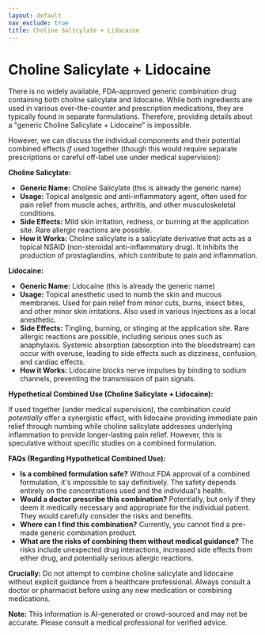 ```yaml
---
layout: default
nav_exclude: true
title: Choline Salicylate + Lidocaine
---
```


# Choline Salicylate + Lidocaine

There is no widely available, FDA-approved generic combination drug containing both choline salicylate and lidocaine. While both ingredients are used in various over-the-counter and prescription medications, they are typically found in separate formulations.  Therefore, providing details about a "generic Choline Salicylate + Lidocaine" is impossible.

However, we can discuss the individual components and their potential combined effects *if* used together (though this would require separate prescriptions or careful off-label use under medical supervision):


**Choline Salicylate:**

* **Generic Name:** Choline Salicylate (this is already the generic name)
* **Usage:** Topical analgesic and anti-inflammatory agent, often used for pain relief from muscle aches, arthritis, and other musculoskeletal conditions.
* **Side Effects:**  Mild skin irritation, redness, or burning at the application site. Rare allergic reactions are possible.
* **How it Works:** Choline salicylate is a salicylate derivative that acts as a topical NSAID (non-steroidal anti-inflammatory drug). It inhibits the production of prostaglandins, which contribute to pain and inflammation.

**Lidocaine:**

* **Generic Name:** Lidocaine (this is already the generic name)
* **Usage:** Topical anesthetic used to numb the skin and mucous membranes.  Used for pain relief from minor cuts, burns, insect bites, and other minor skin irritations. Also used in various injections as a local anesthetic.
* **Side Effects:** Tingling, burning, or stinging at the application site. Rare allergic reactions are possible, including serious ones such as anaphylaxis.  Systemic absorption (absorption into the bloodstream) can occur with overuse, leading to side effects such as dizziness, confusion, and cardiac effects.
* **How it Works:** Lidocaine blocks nerve impulses by binding to sodium channels, preventing the transmission of pain signals.



**Hypothetical Combined Use (Choline Salicylate + Lidocaine):**

If used together (under medical supervision), the combination *could potentially* offer a synergistic effect, with lidocaine providing immediate pain relief through numbing while choline salicylate addresses underlying inflammation to provide longer-lasting pain relief.  However, this is speculative without specific studies on a combined formulation.

**FAQs (Regarding Hypothetical Combined Use):**

* **Is a combined formulation safe?**  Without FDA approval of a combined formulation, it's impossible to say definitively.  The safety depends entirely on the concentrations used and the individual's health.
* **Would a doctor prescribe this combination?**  Potentially, but only if they deem it medically necessary and appropriate for the individual patient.  They would carefully consider the risks and benefits.
* **Where can I find this combination?**  Currently, you cannot find a pre-made generic combination product.
* **What are the risks of combining them without medical guidance?**  The risks include unexpected drug interactions, increased side effects from either drug, and potentially serious allergic reactions.

**Crucially:**  Do not attempt to combine choline salicylate and lidocaine without explicit guidance from a healthcare professional.  Always consult a doctor or pharmacist before using any new medication or combining medications.


**Note:** This information is AI-generated or crowd-sourced and may not be accurate. Please consult a medical professional for verified advice.